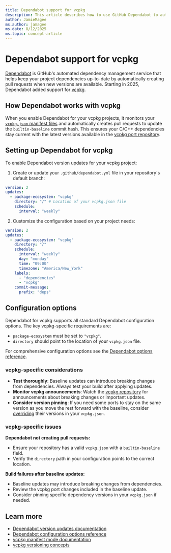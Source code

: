 ```yaml
---
title: Dependabot support for vcpkg
description: This article describes how to use GitHub Dependabot to automatically update vcpkg dependencies in your projects.
author: JamieMagee
ms.author: jamagee
ms.date: 8/12/2025
ms.topic: concept-article
---
```

# Dependabot support for vcpkg

[Dependabot][dependabot] is GitHub's automated dependency management service
that helps keep your project dependencies up-to-date by automatically creating pull requests when new versions are
available. Starting in 2025, Dependabot added support for [vcpkg][vcpkg].

## How Dependabot works with vcpkg

When you enable Dependabot for your vcpkg projects, it monitors your [`vcpkg.json` manifest files][vcpkg-manifest] and automatically
creates pull requests to update the `builtin-baseline` commit hash. This ensures your C/C++ dependencies stay current
with the latest versions available in the [vcpkg port repository][vcpkg-repo].

## Setting up Dependabot for vcpkg

To enable Dependabot version updates for your vcpkg project:

1. Create or update your `.github/dependabot.yml` file in your repository's default branch:

```yaml
version: 2
updates:
  - package-ecosystem: "vcpkg"
    directory: "/" # Location of your vcpkg.json file
    schedule:
      interval: "weekly"
```

2. Customize the configuration based on your project needs:

```yaml
version: 2
updates:
  - package-ecosystem: "vcpkg"
    directory: "/"
    schedule:
      interval: "weekly"
      day: "monday"
      time: "09:00"
      timezone: "America/New_York"
    labels:
      - "dependencies"
      - "vcpkg"
    commit-message:
      prefix: "deps"
```

## Configuration options

Dependabot for vcpkg supports all standard Dependabot configuration options. The key vcpkg-specific requirements are:

- `package-ecosystem` must be set to `"vcpkg"`.
- `directory` should point to the location of your `vcpkg.json` file.

For comprehensive configuration options see the [Dependabot options reference][dependabot-options].

### vcpkg-specific considerations

- **Test thoroughly**: Baseline updates can introduce breaking changes from dependencies.
  Always test your build after applying updates.
- **Monitor vcpkg announcements**: Watch the [vcpkg repository][vcpkg-repo] for announcements
  about breaking changes or important updates.
- **Consider version pinning**: If you need some ports to stay on the same version as you move the rest forward with the
  baseline, consider [overriding][vcpkg-overrides] their versions in
  your `vcpkg.json`.

### vcpkg-specific issues

**Dependabot not creating pull requests:**

- Ensure your repository has a valid `vcpkg.json` with a `builtin-baseline` field.
- Verify the `directory` path in your configuration points to the correct location.

**Build failures after baseline updates:**

- Baseline updates may introduce breaking changes from dependencies.
- Review the vcpkg port changes included in the baseline update.
- Consider pinning specific dependency versions in your `vcpkg.json` if needed.

## Learn more

- [Dependabot version updates documentation][dependabot-version-updates]
- [Dependabot configuration options reference][dependabot-options]
- [vcpkg manifest mode documentation][vcpkg-manifest]
- [vcpkg versioning concepts][vcpkg-versioning]

[dependabot]: https://docs.github.com/code-security/dependabot
[dependabot-options]: https://docs.github.com/code-security/dependabot/working-with-dependabot/dependabot-options-reference
[dependabot-version-updates]: https://docs.github.com/code-security/dependabot/dependabot-version-updates
[vcpkg]: https://vcpkg.io
[vcpkg-manifest]: manifest-mode.md
[vcpkg-overrides]: ../users/versioning.md#overrides
[vcpkg-repo]: https://github.com/Microsoft/vcpkg
[vcpkg-versioning]: ../users/versioning.concepts.md
